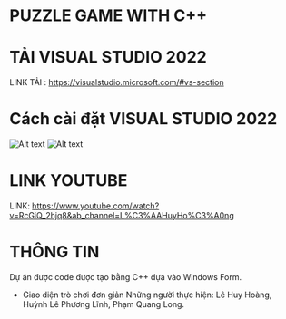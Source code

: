 # PUZZLE GAME WITH C++
# TẢI VISUAL STUDIO 2022
LINK TẢI : https://visualstudio.microsoft.com/#vs-section
# Cách cài đặt VISUAL STUDIO 2022
![Alt text](https://file%252B.vscode-resource.vscode-cdn.net/Users/lehoang/Downloads/pic_1.png?version%253D1704952948760)
![Alt text](https://file%252B.vscode-resource.vscode-cdn.net/Users/lehoang/Downloads/pic_2.png?version%253D1704952968062)
# LINK YOUTUBE
LINK: https://www.youtube.com/watch?v=RcGiQ_2hjq8&ab_channel=L%C3%AAHuyHo%C3%A0ng
# THÔNG TIN
Dự án được code được tạo bằng C++ dựa vào Windows Form.
 - Giao diện trò chơi đơn giản
Những người thực hiện: Lê Huy Hoàng, Huỳnh Lê Phương Lĩnh, Phạm Quang Long.
